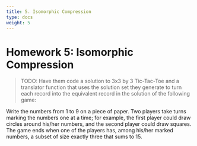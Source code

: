 ```yaml
---
title: 5. Isomorphic Compression
type: docs
weight: 5
---
```


# Homework 5: Isomorphic Compression

> TODO: Have them code a solution to 3x3 by 3 Tic-Tac-Toe and a translator function that uses the solution set they generate to turn each record into the equivalent record in the solution of the following game:

Write the numbers from 1 to 9 on a piece of paper. Two players take turns marking the numbers one at a time; for example, the first player could draw circles around his/her numbers, and the second player could draw squares. The game ends when one of the players has, among his/her marked numbers, a subset of size exactly three that sums to 15.
